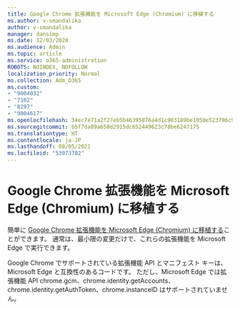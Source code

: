 ```yaml
---
title: Google Chrome 拡張機能を Microsoft Edge (Chromium) に移植する
ms.author: v-smandalika
author: v-smandalika
manager: dansimp
ms.date: 12/03/2020
ms.audience: Admin
ms.topic: article
ms.service: o365-administration
ROBOTS: NOINDEX, NOFOLLOW
localization_priority: Normal
ms.collection: Adm_O365
ms.custom:
- "9004032"
- "7102"
- "8297"
- "9004617"
ms.openlocfilehash: 34ec7e71a2f27eb5b46395876a4d1c903189be1050e523796c9f2a817c20aaa0
ms.sourcegitcommit: b5f7da89a650d2915dc652449623c78be6247175
ms.translationtype: HT
ms.contentlocale: ja-JP
ms.lasthandoff: 08/05/2021
ms.locfileid: "53973702"
---
```

# <a name="port-google-chrome-extensions-to-microsoft-edge-chromium"></a>Google Chrome 拡張機能を Microsoft Edge (Chromium) に移植する

簡単に [Google Chrome 拡張機能を Microsoft Edge (Chromium) に移植する](https://docs.microsoft.com/microsoft-edge/extensions-chromium/developer-guide/port-chrome-extension)ことができます。 通常は、最小限の変更だけで、これらの拡張機能を Microsoft Edge で実行できます。

Google Chrome でサポートされている拡張機能 API とマニフェスト キーは、Microsoft Edge と互換性のあるコードです。 ただし、Microsoft Edge では拡張機能 API chrome.gcm、chrome.identity.getAccounts、chrome.identity.getAuthToken、chrome.instanceID はサポートされていません。